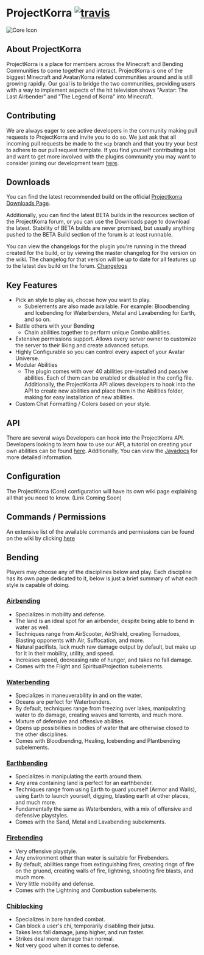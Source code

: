 # ProjectKorra [![travis](https://travis-ci.org/ProjectKorra/ProjectKorra.svg?branch=master)](https://travis-ci.org/ProjectKorra/ProjectKorra)

![Core Icon](http://i.imgur.com/8XB8XHF.png)



## About ProjectKorra

ProjectKorra is a place for members across the Minecraft and Bending Communities to come together and interact. ProjectKorra is one of the biggest Minecraft and Avatar/Korra related communities around and is still growing rapidly. Our goal is to bridge the two communities, providing users with a way to implement aspects of the hit television shows "Avatar: The Last Airbender" and "The Legend of Korra" into Minecraft.

## Contributing

We are always eager to see active developers in the community making pull requests to ProjectKorra and invite you to do so. We just ask that all incoming pull requests be made to the `wip` branch and that you try your best to adhere to our pull request template. If you find yourself contributing a lot and want to get more involved with the plugins community you may want to consider joining our development team [here](http://projectkorra.com/join-the-team/).

## Downloads

You can find the latest recommended build on the official [Projectkorra Downloads Page](http://projectkorra.com/downloads/).

Additionally, you can find the latest BETA builds in the resources section of the ProjectKorra forum, or you can use the Downloads page to download the latest. Stability of BETA builds are never promised, but usually anything pushed to the BETA Build section of the forum is at least runnable.

You can view the changelogs for the plugin you're running in the thread created for the build, or by viewing the master changelog for the version on the wiki. The changelog for that version will be up to date for all features up to the latest dev build on the forum. [Changelogs](http://projectkorra.com/wiki/index.php?title=Changelogs)

## Key Features

- Pick an style to play as, choose how you want to play.
    - Subelements are also made available. For example: Bloodbending and Icebending for Waterbenders, Metal and Lavabending for Earth, and so on.
- Battle others with your Bending
    - Chain abilities together to perform unique Combo abilities.
- Extensive permissions support. Allows every server owner to customize the server to their liking and create advanced setups.
- Highly Configurable so you can control every aspect of your Avatar Universe.
- Modular Abilities
    - The plugin comes with over 40 abilities pre-installed and passive abilities. Each of them can be enabled or disabled in the config file. Additionally, the ProjectKorra API allows developers to hook into the API to create new abilities and place them in the Abilities folder, making for easy installation of new abilities.
- Custom Chat Formatting / Colors based on your style.

## API

There are several ways Developers can hook into the ProjectKorra API. Developers looking to learn how to use our API, a tutorial on creating your own abilities can be found [here](https://github.com/ProjectKorra/ProjectKorra/wiki/Creating-an-Addon-Ability). Additionally, You can view the [Javadocs](http://projectkorra.com/docs) for more detailed information.

## Configuration

The ProjectKorra (Core) configuration will have its own wiki page explaining all that you need to know. (Link Coming Soon)

## Commands / Permissions

An extensive list of the available commands and permissions can be found on the wiki by clicking [here](https://github.com/ProjectKorra/ProjectKorra/wiki/Commands)

## Bending

Players may choose any of the disciplines below and play. Each discipline has its own page dedicated to it, below is just a brief summary of what each style is capable of doing.

### [Airbending](https://github.com/ProjectKorra/ProjectKorra/wiki/Airbending)

- Specializes in mobility and defense.
- The land is an ideal spot for an airbender, despite being able to bend in water as well.
- Techniques range from AirScooter, AirShield, creating Tornadoes, Blasting opponents with Air, Suffocation, and more.
- Natural pacifists, lack much raw damage output by default, but make up for it in their mobility, utility, and speed.
- Increases speed, decreasing rate of hunger, and takes no fall damage.
- Comes with the Flight and SpiritualProjection subelements.

### [Waterbending](https://github.com/ProjectKorra/ProjectKorra/wiki/Waterbending)

- Specializes in maneuverability in and on the water.
- Oceans are perfect for Waterbenders.
- By default, techniques range from freezing over lakes, manipulating water to do damage, creating waves and torrents, and much more.
- Mixture of defensive and offensive abilities.
- Opens up possibilities in bodies of water that are otherwise closed to the other disciplines.
- Comes with Bloodbending, Healing, Icebending and Plantbending subelements.

### [Earthbending](https://github.com/ProjectKorra/ProjectKorra/wiki/Earthbending)

- Specializes in manipulating the earth around them.
- Any area containing land is perfect for an earthbender.
- Techniques range from using Earth to guard yourself (Armor and Walls), using Earth to launch yourself, digging, blasting earth at other places, and much more.
- Fundamentally the same as Waterbenders, with a mix of offensive and defensive playstyles.
- Comes with the Sand, Metal and Lavabending subelements.

### [Firebending](https://github.com/ProjectKorra/ProjectKorra/wiki/Firebending)

- Very offensive playstyle.
- Any environment other than water is suitable for Firebenders.
- By default, abilities range from extinguishing fires, creating rings of fire on the gruond, creating walls of fire, lightning, shooting fire blasts, and much more.
- Very little mobility and defense.
- Comes with the Lightning and Combustion subelements.

### [Chiblocking](https://github.com/ProjectKorra/ProjectKorra/wiki/Chiblocking)

- Specializes in bare handed combat.
- Can block a user's chi, temporarily disabling their jutsu.
- Takes less fall damage, jump higher, and run faster.
- Strikes deal more damage than normal.
- Not very good when it comes to defense.
